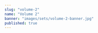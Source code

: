 ```yaml
---
slug: "volume-2"
name: "Volume 2"
banner: "images/sets/volume-2-banner.jpg"
published: true
---
```

